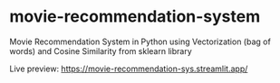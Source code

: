 # movie-recommendation-system
Movie Recommendation System in Python using Vectorization (bag of words) and Cosine Similarity from sklearn library

Live preview: https://movie-recommendation-sys.streamlit.app/
